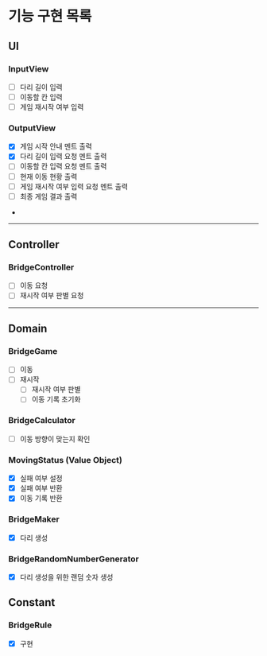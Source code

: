 # 기능 구현 목록

## UI

### InputView

- [ ] 다리 길이 입력
- [ ] 이동할 칸 입력
- [ ] 게임 재시작 여부 입력

### OutputView

- [x] 게임 시작 안내 멘트 출력
- [x] 다리 길이 입력 요청 멘트 출력
- [ ] 이동할 칸 입력 요청 멘트 출력
- [ ] 현재 이동 현황 출력
- [ ] 게임 재시작 여부 입력 요청 멘트 출력
- [ ] 최종 게임 결과 출력
- 

---

## Controller

### BridgeController

- [ ] 이동 요청
- [ ] 재시작 여부 판별 요청

---

## Domain

### BridgeGame

- [ ] 이동
- [ ] 재시작
  - [ ] 재시작 여부 판별
  - [ ] 이동 기록 초기화

### BridgeCalculator

- [ ] 이동 방향이 맞는지 확인

### MovingStatus (Value Object)

- [x] 실패 여부 설정
- [x] 실패 여부 반환
- [x] 이동 기록 반환

### BridgeMaker

- [x] 다리 생성

### BridgeRandomNumberGenerator

- [x] 다리 생성을 위한 랜덤 숫자 생성

## Constant

### BridgeRule

- [x] 구현
